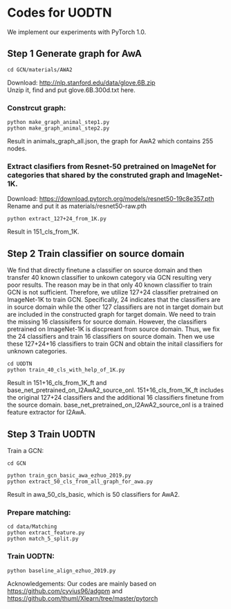 # Codes for UODTN

We implement our experiments with PyTorch 1.0.

## Step 1 Generate graph for AwA
```
cd GCN/materials/AWA2 
```

Download: http://nlp.stanford.edu/data/glove.6B.zip  
Unzip it, find and put glove.6B.300d.txt here.

### Constrcut graph:
```
python make_graph_animal_step1.py  
python make_graph_animal_step2.py  
```
Result in animals_graph_all.json, the graph for AwA2 which contains 255 nodes.  

### Extract clasifiers from Resnet-50 pretrained on ImageNet for categories that shared by the construted graph and ImageNet-1K.
Download: https://download.pytorch.org/models/resnet50-19c8e357.pth  
Rename and put it as materials/resnet50-raw.pth  
```
python extract_127+24_from_1K.py  
```

Result in 151_cls_from_1K.  
 

## Step 2 Train classifier on source domain

We find that directly finetune a classifier on source domain and then transfer 40 known classifier to unkown category via GCN resulting very poor results. The reason may be in that only 40 known classifier to train GCN is not sufficient. Therefore, we utilize 127+24 classifier pretrained on ImageNet-1K to train GCN. Specifically, 24 indicates that the classifiers are in source domain while the other 127 classifiers are not in target domain but are included in the constructed graph for target domain. We need to train the missing 16 classisifers for source domain. However, the classifiers pretrained on ImageNet-1K is discpreant from source domain. Thus, we fix the 24 classifiers and train 16 classifiers on source domain. Then we use these 127+24+16 classifiers to train GCN and obtain the initail classifiers for unknown categories.  

```
cd UODTN  
python train_40_cls_with_help_of_1K.py  
```

Result in 151+16_cls_from_1K_ft and base_net_pretrained_on_I2AwA2_source_onl. 151+16_cls_from_1K_ft includes the original 127+24 classifiers and the additional 16 classifiers finetune from the source domain. base_net_pretrained_on_I2AwA2_source_onl is a trained feature extractor for I2AwA.  

## Step 3 Train UODTN

Train a GCN:  

```
cd GCN  

python train_gcn_basic_awa_ezhuo_2019.py  
python extract_50_cls_from_all_graph_for_awa.py  
```

Result in awa_50_cls_basic, which is 50 classifiers for AwA2.  

### Prepare matching:

```
cd data/Matching  
python extract_feature.py  
python match_5_split.py  
```

 
### Train UODTN:
 
```
python baseline_align_ezhuo_2019.py  
```


Acknowledgements: Our codes are mainly based on https://github.com/cyvius96/adgpm and https://github.com/thuml/Xlearn/tree/master/pytorch
